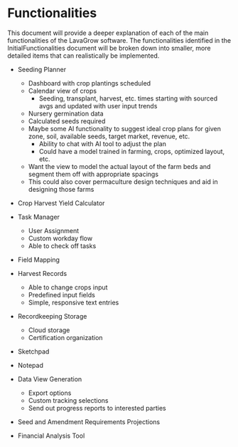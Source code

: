 # Functionalities

This document will provide a deeper explanation of each of the main functionalities of the LavaGrow software. The functionalities identified in the InitialFunctionalities document will be broken down into smaller, more detailed items that can realistically be implemented. 

- Seeding Planner
	- Dashboard with crop plantings scheduled 
	- Calendar view of crops
		- Seeding, transplant, harvest, etc. times starting with sourced avgs and updated with user input trends
	- Nursery germination data
	- Calculated seeds required
	- Maybe some AI functionality to suggest ideal crop plans for given zone, soil, available seeds, target market, revenue, etc.
		- Ability to chat with AI tool to adjust the plan
		- Could have a model trained in farming, crops, optimized layout, etc.
	- Want the view to model the actual layout of the farm beds and segment them off with appropriate spacings
	- This could also cover permaculture design techniques and aid in designing those farms

- Crop Harvest Yield Calculator

- Task Manager
	- User Assignment
	- Custom workday flow
	- Able to check off tasks

- Field Mapping

- Harvest Records
	- Able to change crops input
	- Predefined input fields
	- Simple, responsive text entries

- Recordkeeping Storage
	- Cloud storage
	- Certification organization

- Sketchpad

- Notepad  

- Data View Generation
	- Export options
	- Custom tracking selections
	- Send out progress reports to interested parties

- Seed and Amendment Requirements Projections

- Financial Analysis Tool

